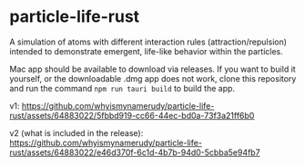 # particle-life-rust

A simulation of atoms with different interaction rules (attraction/repulsion) intended to demonstrate emergent, life-like behavior within the particles.


Mac app should be available to download via releases. If you want to build it yourself, or the downloadable .dmg app does not work, clone this repository and run the command
`npm run tauri build` 
to build the app.

v1: 
https://github.com/whyismynamerudy/particle-life-rust/assets/64883022/5fbbd919-cc66-44ec-bd0a-73f3a21ff6b0

v2 (what is included in the release):
https://github.com/whyismynamerudy/particle-life-rust/assets/64883022/e46d370f-6c1d-4b7b-94d0-5cbba5e94fb7
